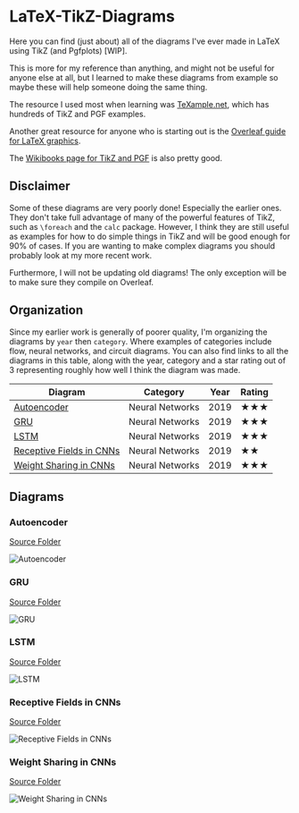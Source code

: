 # LaTeX-TikZ-Diagrams

Here you can find (just about) all of the diagrams I've ever made in LaTeX using TikZ (and Pgfplots) [WIP].

This is more for my reference than anything, and might not be useful for anyone else at all, but I learned to make these diagrams from example so maybe these will help someone doing the same thing. 

The resource I used most when learning was [TeXample.net](http://www.texample.net/tikz/examples/), which has hundreds of TikZ and PGF examples. 

Another great resource for anyone who is starting out is the [Overleaf guide for LaTeX graphics](https://www.overleaf.com/learn/latex/LaTeX_Graphics_using_TikZ:_A_Tutorial_for_Beginners_(Part_1)%E2%80%94Basic_Drawing).

The [Wikibooks page for TikZ and PGF](https://en.wikibooks.org/wiki/LaTeX/PGF/TikZ) is also pretty good.

## Disclaimer

Some of these diagrams are very poorly done! Especially the earlier ones. They don't take full advantage of many of the powerful features of TikZ, such as `\foreach` and the `calc` package. However, I think they are still useful as examples for how to do simple things in TikZ and will be good enough for 90% of cases. If you are wanting to make complex diagrams you should probably look at my more recent work.

Furthermore, I will not be updating old diagrams! The only exception will be to make sure they compile on Overleaf.

## Organization

Since my earlier work is generally of poorer quality, I'm organizing the diagrams by `year` then `category`. Where examples of categories include flow, neural networks, and circuit diagrams. You can also find links to all the diagrams in this table, along with the year, category and a star rating out of 3 representing roughly how well I think the diagram was made.

| Diagram | Category | Year | Rating |
|---|---|---|---|
|[Autoencoder](2019/Neural%20Networks/Autoencoder/)|Neural Networks|2019|&#9733;&#9733;&#9733;|
|[GRU](2019/Neural%20Networks/GRU/)|Neural Networks|2019|&#9733;&#9733;&#9733;|
|[LSTM](2019/Neural%20Networks/LSTM/)|Neural Networks|2019|&#9733;&#9733;&#9733;|
|[Receptive Fields in CNNs](2019/Neural%20Networks/Receptive%20Fields%20in%20CNNs/)|Neural Networks|2019|&#9733;&#9733;|
|[Weight Sharing in CNNs](2019/Neural%20Networks/Weight%20Sharing%20in%20CNNs/)|Neural Networks|2019|&#9733;&#9733;&#9733;|

## Diagrams

### Autoencoder

[Source Folder](2019/Neural%20Networks/Autoencoder/)

![Autoencoder](https://i.imgur.com/yj8f5jS.jpg)

### GRU

[Source Folder](2019/Neural%20Networks/GRU/)

![GRU](https://i.imgur.com/jrI06DF.jpg)

### LSTM

[Source Folder](2019/Neural%20Networks/LSTM/)

![LSTM](https://i.imgur.com/IBFpUBj.jpg)

### Receptive Fields in CNNs

[Source Folder](2019/Neural%20Networks/Receptive%20Fields%20in%20CNNs/)

![Receptive Fields in CNNs](https://i.imgur.com/462QCx5.png)


### Weight Sharing in CNNs

[Source Folder](2019/Neural%20Networks/Weight%20Sharing%20in%20CNNs/)

![Weight Sharing in CNNs](https://i.imgur.com/gcmmZz4.png)

